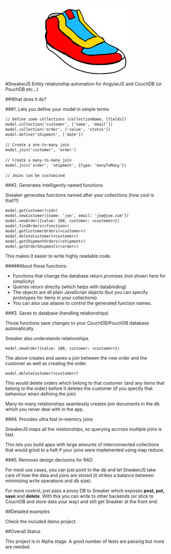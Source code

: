 <p align="center">
<img src="logo.gif" width="300">
</p>

#SneakerJS
Entity relationship automation for AngularJS and CouchDB (or PouchDB etc...)

##What does it do?

###1. Lets you define your model in simple terms

    // Define some collections (collectionName, [fields])
    model.collection('customer', ['name', 'email'])
    model.collection('order', ['value', 'status'])
    model.define('shipment', ['date'])
    
    // Create a one-to-many join
    model.join('customer', 'order')
      
    // Create a many-to-many join
    model.join('order', 'shipment', {type: 'manyToMany'})

    // Joins can be customised

      

###2. Generates intelligently named functions

Sneaker generates functions named after your collections (how cool is that?!)

    model.getCustomer(<id>)
    model.newCustomer({name: 'joe', email: 'joe@joe.com'})
    model.newOrder({value: 100, customer: <customer>})
    model.findOrders(<function>)
    model.getCustomerOrders(<customer>)
    model.deleteCustomer(<customer>)
    model.getShipmentOrders(<shipment>)
    model.getOrderShipments(<order>)
    
This makes it easier to write highly readable code.

#####About these functions:
  - Functions that change the database return promises (not shown here for simplicity) 
  - Queries return directly (which helps with databinding)
  - The objects are all plain JavaScript objects (but you can specify prototypes for items in your collections)
  - You can also use aliases to control the generated function names.
  
###3. Saves to database (handling relationships)

Those functions save changes to your CouchDB/PouchDB database automatically. 

Sneaker also understands relationships.

    model.newOrder({value: 100, customer: <customer>})

The above creates and saves a join between the new order and the customer as well as creating the order.
   
    
    model.deleteCustomer(<customer>)
    
This would delete orders which belong to that customer (and any items that belong to the order) before it deletes the customer (if you specify that behaviour when defining the join)

Many-to-many relationships seamlessly creates join documents in the db which you never deal with in the app.


###4. Provides ultra fast in-memory joins

SneakerJS maps all the relationships, so querying accross multiple joins is fast.

This lets you build apps with large amounts of interconnected collections that would grind to a halt if your joins were implemented using map reduce.

###5. Removes design decisions for RAD

For most use cases, you can just point to the db and let SneakerJS take care of how the data and joins are stored (it strikes a balance between minimising write operations and db size).

For more control, just pass a proxy DB to Sneaker which exposes **post, put, save** and **delete**. With this you can write to other backends (or stick to CouchDB and store data your way) and still get Sneaker at the front end.

##Detailed examples

Check the included demo project.

##Overall Status

This project is in Alpha stage. A good number of tests are passing but more are needed.
